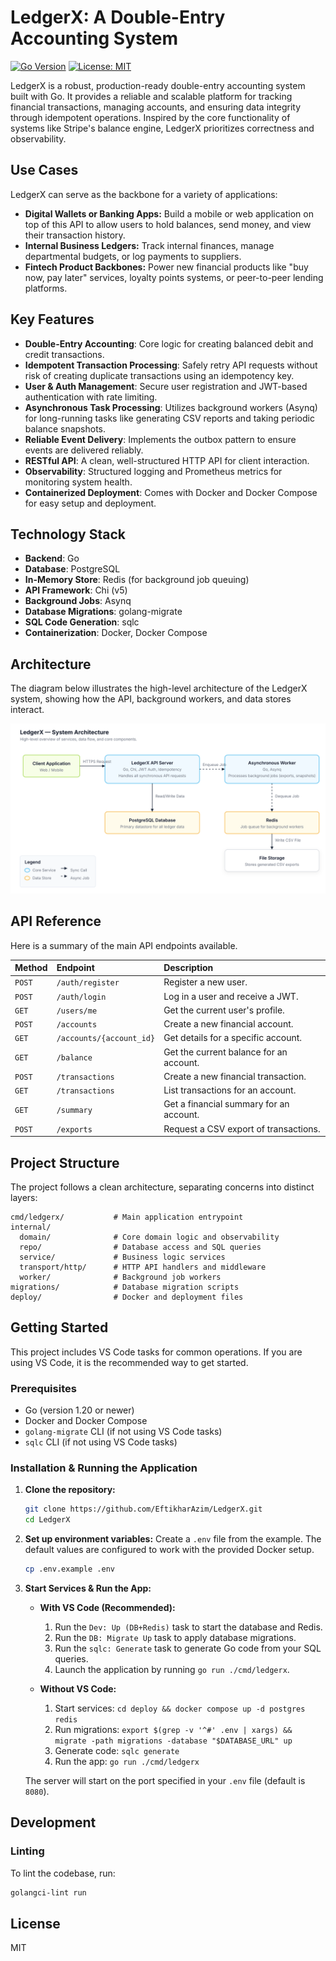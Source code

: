 # LedgerX: A Double-Entry Accounting System

[![Go Version](https://img.shields.io/badge/Go-1.20+-blue.svg)](https://golang.org)
[![License: MIT](https://img.shields.io/badge/License-MIT-yellow.svg)](https://opensource.org/licenses/MIT)

LedgerX is a robust, production-ready double-entry accounting system built with Go. It provides a reliable and scalable platform for tracking financial transactions, managing accounts, and ensuring data integrity through idempotent operations. Inspired by the core functionality of systems like Stripe's balance engine, LedgerX prioritizes correctness and observability.

## Use Cases

LedgerX can serve as the backbone for a variety of applications:

- **Digital Wallets or Banking Apps:** Build a mobile or web application on top of this API to allow users to hold balances, send money, and view their transaction history.
- **Internal Business Ledgers:** Track internal finances, manage departmental budgets, or log payments to suppliers.
- **Fintech Product Backbones:** Power new financial products like "buy now, pay later" services, loyalty points systems, or peer-to-peer lending platforms.

## Key Features

- **Double-Entry Accounting**: Core logic for creating balanced debit and credit transactions.
- **Idempotent Transaction Processing**: Safely retry API requests without risk of creating duplicate transactions using an idempotency key.
- **User & Auth Management**: Secure user registration and JWT-based authentication with rate limiting.
- **Asynchronous Task Processing**: Utilizes background workers (Asynq) for long-running tasks like generating CSV reports and taking periodic balance snapshots.
- **Reliable Event Delivery**: Implements the outbox pattern to ensure events are delivered reliably.
- **RESTful API**: A clean, well-structured HTTP API for client interaction.
- **Observability**: Structured logging and Prometheus metrics for monitoring system health.
- **Containerized Deployment**: Comes with Docker and Docker Compose for easy setup and deployment.

## Technology Stack

- **Backend**: Go
- **Database**: PostgreSQL
- **In-Memory Store**: Redis (for background job queuing)
- **API Framework**: Chi (v5)
- **Background Jobs**: Asynq
- **Database Migrations**: golang-migrate
- **SQL Code Generation**: sqlc
- **Containerization**: Docker, Docker Compose

## Architecture

The diagram below illustrates the high-level architecture of the LedgerX system, showing how the API, background workers, and data stores interact.

![LedgerX Architecture Diagram](./docs/images/architecture.svg)

## API Reference

Here is a summary of the main API endpoints available.

| Method | Endpoint                  | Description                                |
| :----- | :------------------------ | :----------------------------------------- |
| `POST` | `/auth/register`          | Register a new user.                       |
| `POST` | `/auth/login`             | Log in a user and receive a JWT.           |
| `GET`    | `/users/me`               | Get the current user's profile.            |
| `POST` | `/accounts`               | Create a new financial account.            |
| `GET`  | `/accounts/{account_id}`  | Get details for a specific account.        |
| `GET`  | `/balance`                | Get the current balance for an account.    |
| `POST` | `/transactions`           | Create a new financial transaction.        |
| `GET`  | `/transactions`           | List transactions for an account.          |
| `GET`  | `/summary`                | Get a financial summary for an account.    |
| `POST` | `/exports`                | Request a CSV export of transactions.      |

## Project Structure

The project follows a clean architecture, separating concerns into distinct layers:

```
cmd/ledgerx/           # Main application entrypoint
internal/
  domain/              # Core domain logic and observability
  repo/                # Database access and SQL queries
  service/             # Business logic services
  transport/http/      # HTTP API handlers and middleware
  worker/              # Background job workers
migrations/            # Database migration scripts
deploy/                # Docker and deployment files
```

## Getting Started

This project includes VS Code tasks for common operations. If you are using VS Code, it is the recommended way to get started.

### Prerequisites

- Go (version 1.20 or newer)
- Docker and Docker Compose
- `golang-migrate` CLI (if not using VS Code tasks)
- `sqlc` CLI (if not using VS Code tasks)

### Installation & Running the Application

1.  **Clone the repository:**

    ```sh
    git clone https://github.com/EftikharAzim/LedgerX.git
    cd LedgerX
    ```

2.  **Set up environment variables:**
    Create a `.env` file from the example. The default values are configured to work with the provided Docker setup.

    ```sh
    cp .env.example .env
    ```

3.  **Start Services & Run the App:**

    - **With VS Code (Recommended):**

      1.  Run the `Dev: Up (DB+Redis)` task to start the database and Redis.
      2.  Run the `DB: Migrate Up` task to apply database migrations.
      3.  Run the `sqlc: Generate` task to generate Go code from your SQL queries.
      4.  Launch the application by running `go run ./cmd/ledgerx`.

    - **Without VS Code:**
      1.  Start services: `cd deploy && docker compose up -d postgres redis`
      2.  Run migrations: `export $(grep -v '^#' .env | xargs) && migrate -path migrations -database "$DATABASE_URL" up`
      3.  Generate code: `sqlc generate`
      4.  Run the app: `go run ./cmd/ledgerx`

    The server will start on the port specified in your `.env` file (default is `8080`).

## Development

### Linting

To lint the codebase, run:

```sh
golangci-lint run
```

## License

MIT
